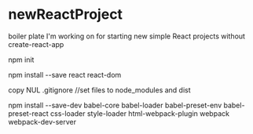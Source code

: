 # newReactProject
boiler plate I'm working on for starting new simple React projects without create-react-app


npm init

npm install --save react react-dom

copy NUL .gitignore
//set files to node_modules and dist


npm install --save-dev babel-core babel-loader babel-preset-env babel-preset-react css-loader style-loader html-webpack-plugin webpack webpack-dev-server

